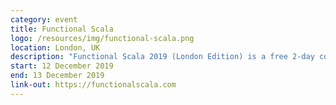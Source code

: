 ```yaml
---
category: event
title: Functional Scala
logo: /resources/img/functional-scala.png
location: London, UK
description: "Functional Scala 2019 (London Edition) is a free 2-day conference devoted to functional programming in Scala."
start: 12 December 2019
end: 13 December 2019
link-out: https://functionalscala.com
---
```

